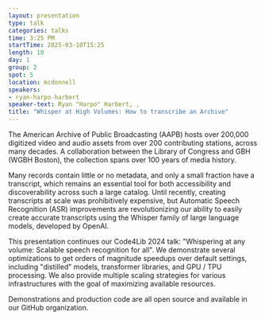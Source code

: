 ```yaml
---
layout: presentation
type: talk
categories: talks
time: 3:25 PM
startTime: 2025-03-10T15:25 
length: 10
day: 1
group: 2
spot: 5
location: mcdonnell
speakers:
- ryan-harpo-harbert
speaker-text: Ryan "Harpo" Harbert, , 
title: "Whisper at High Volumes: How to transcribe an Archive"
---
```

The American Archive of Public Broadcasting (AAPB) hosts over 200,000 digitized video and audio assets from over 200 contributing stations, across many decades. A collaboration between the Library of Congress and GBH (WGBH Boston), the collection spans over 100 years of media history.

Many records contain little or no metadata, and only a small fraction have a transcript, which remains an essential tool for both accessibility and discoverability across such a large catalog. Until recently, creating transcripts at scale was prohibitively expensive, but Automatic Speech Recognition (ASR) improvements are revolutionizing our ability to easily create accurate transcripts using the Whisper family of large language models, developed by OpenAI.

This presentation continues our Code4Lib 2024 talk: "Whispering at any volume: Scalable speech recognition for all". We demonstrate several optimizations to get orders of magnitude speedups over default settings, including "distilled" models, transformer libraries, and GPU / TPU processing. We also provide multiple scaling strategies for various infrastructures with the goal of maximizing available resources.

Demonstrations and production code are all open source and available in our GitHub organization.
